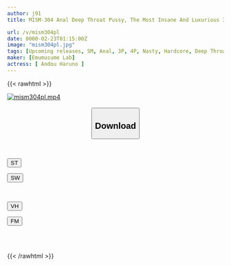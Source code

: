 ```yaml
---
author: j91
title: MISM-304 Anal Deep Throat Pussy, The Most Insane And Luxurious 3-hole Full Course, A Begging Girl Who Collapses In All Her Holes. Tears Of Joy And Bliss As The Deep Asshole Is Stimulated. Smiling And Fist-pumping As The Deep Throat Training Is Performed. Ordinary Kansai Amateur Haruno-chan

url: /v/mism304pl
date: 0000-02-23T01:15:00Z
image: "mism304pl.jpg"
tags: [Upcoming releases, SM, Anal, 3P, 4P, Nasty, Hardcore, Deep Throating	]
maker: [Emumusume Lab]
actress: [ Andou Haruno ]
---
```



{{< rawhtml >}}

<div class="video" data-videoid="pending_link.html">
    <a href="javascript:;">
        <img src="/v/mism304pl/mism304pl.jpg" width="WIDTH" height="HEIGHT" alt="mism304pl.mp4" loading="lazy">
    </a>
</div>

<script type="text/javascript" src="https://j91.asia/asset/on-demand-pend.js"></script>

<br>
  <link rel="stylesheet" href="https://j91.asia/asset/bs5.css">
  
  <center>
  <button class="btn btn-primary" type="button" data-bs-toggle="collapse" data-bs-target=".multi-collapse" aria-expanded="false" aria-controls="multiCollapseExample1 multiCollapseExample2"><h2>Download</h2></button></center>
</p>
<div class="row">
  <div class="col">
    <div class="collapse multi-collapse" id="multiCollapseExample1">
      <div class="card card-body">
	      	      <br>
<div class="buttons">  
<p><a href="https://j91.asia/pending_link.html" target="_blank"><button class="btn-hover color-3"><i class="fa fa-download"></i> ST</button></a></p>
<p><a href="https://j91.asia/pending_link.html" target="_blank"><button class="btn-hover color-2"><i class="fa fa-download"></i> SW</button></a></p></div>
    </div>
  </div>
</div>
  <div class="col">
    <div class="collapse multi-collapse" id="multiCollapseExample2">
      <div class="card card-body">
	      <br>
<div class="buttons">
<p><a href="https://j91.asia/pending_link.html"><button class="btn-hover color-9"><i class="fa fa-download"></i> VH</button></a></p>
<p><a href="https://j91.asia/pending_link.html"><button class="btn-hover color-8"><i class="fa fa-download"></i> FM</button></a></p></div>
<br><br>
      </div>
    </div>
  </div>
</div>

{{< /rawhtml >}}